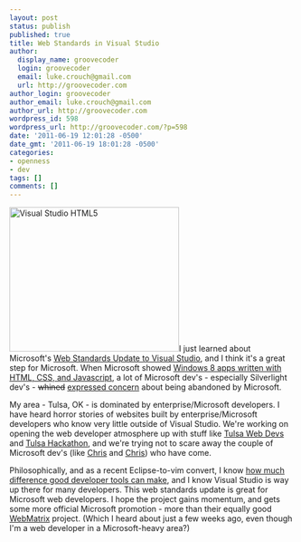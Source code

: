 ```yaml
---
layout: post
status: publish
published: true
title: Web Standards in Visual Studio
author:
  display_name: groovecoder
  login: groovecoder
  email: luke.crouch@gmail.com
  url: http://groovecoder.com
author_login: groovecoder
author_email: luke.crouch@gmail.com
author_url: http://groovecoder.com
wordpress_id: 598
wordpress_url: http://groovecoder.com/?p=598
date: '2011-06-19 12:01:28 -0500'
date_gmt: '2011-06-19 18:01:28 -0500'
categories:
- openness
- dev
tags: []
comments: []
---
```

<p><a href="http://www.hanselman.com/blog/CommentView.aspx?guid=D55ACE74-E97A-4566-A9F4-76EB83D8060A#fa2aa2d2-768c-4091-a6e9-40be51b14154"><img class="alignleft" title="Visual Studio HTML5" src="http://www.hanselman.com/blog/content/binary/Windows-Live-Writer/HTML5-Support-for-Visual-Studio-2010---W_90C5/vshtml5_thumb.png" alt="Visual Studio HTML5" width="300" height="255" /></a>I just learned about Microsoft's <a href="http://www.hanselman.com/blog/CommentView.aspx?guid=D55ACE74-E97A-4566-A9F4-76EB83D8060A#fa2aa2d2-768c-4091-a6e9-40be51b14154">Web Standards Update to Visual Studio</a>, and I think it's a great step for Microsoft. When Microsoft showed <a href="http://news.cnet.com/8301-30685_3-20067859-264/web-apps-get-the-ultimate-endorsement-windows-8/">Windows 8 apps written with HTML, CSS, and Javascript</a>, a lot of Microsoft dev's - especially Silverlight dev's - <span style="text-decoration: line-through;">whined</span> <a href="http://tech.slashdot.org/story/11/06/13/194254/Devs-Worried-Microsoft-Will-Dumpnobr-wbrnobrNET">expressed concern</a> about being abandoned by Microsoft.</p>
<p>My area - Tulsa, OK - is dominated by enterprise/Microsoft developers. I have heard horror stories of websites built by enterprise/Microsoft developers who know very little outside of Visual Studio. We're working on opening the web developer atmosphere up with stuff like <a href="http://tulsawebdevs.org/">Tulsa Web Devs</a> and <a href="http://tulsahackathon.com/2011">Tulsa Hackathon</a>, and we're trying not to scare away the couple of Microsoft dev's (like <a href="http://blog.phatboyg.com/">Chris</a> and <a href="https://twitter.com/#!/autrey">Chris</a>) who have come.</p>
<p>Philosophically, and as a recent Eclipse-to-vim convert, I know <a href="http://oreilly.com/catalog/9780596519544">how much difference good developer tools can make</a>, and I know Visual Studio is way up there for many developers. This web standards update is great for Microsoft web developers. I hope the project gains momentum, and gets some more official Microsoft promotion - more than their equally good <a href="http://www.microsoft.com/web/webmatrix/">WebMatrix</a> project. (Which I heard about just a few weeks ago, even though I'm a web developer in a Microsoft-heavy area?)</p>
